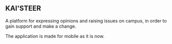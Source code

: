 ## KAI'STEER
A platform for expressing opinions and raising issues on campus, in order to gain support and make a change.

The application is made for mobile as it is now.

